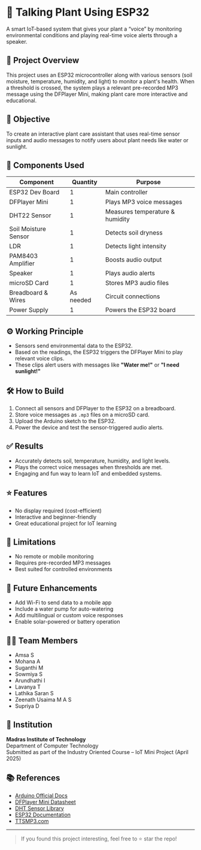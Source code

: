 # 🌱 Talking Plant Using ESP32

A smart IoT-based system that gives your plant a “voice” by monitoring environmental conditions and playing real-time voice alerts through a speaker.

## 📌 Project Overview

This project uses an ESP32 microcontroller along with various sensors (soil moisture, temperature, humidity, and light) to monitor a plant's health. When a threshold is crossed, the system plays a relevant pre-recorded MP3 message using the DFPlayer Mini, making plant care more interactive and educational.

## 🎯 Objective

To create an interactive plant care assistant that uses real-time sensor inputs and audio messages to notify users about plant needs like water or sunlight.

## 🧩 Components Used

| Component          | Quantity | Purpose                             |
|--------------------|----------|-------------------------------------|
| ESP32 Dev Board     | 1        | Main controller                     |
| DFPlayer Mini       | 1        | Plays MP3 voice messages            |
| DHT22 Sensor        | 1        | Measures temperature & humidity     |
| Soil Moisture Sensor| 1        | Detects soil dryness                |
| LDR                 | 1        | Detects light intensity             |
| PAM8403 Amplifier   | 1        | Boosts audio output                 |
| Speaker             | 1        | Plays audio alerts                  |
| microSD Card        | 1        | Stores MP3 audio files              |
| Breadboard & Wires  | As needed| Circuit connections                 |
| Power Supply        | 1        | Powers the ESP32 board              |

## ⚙️ Working Principle

- Sensors send environmental data to the ESP32.
- Based on the readings, the ESP32 triggers the DFPlayer Mini to play relevant voice clips.
- These clips alert users with messages like **"Water me!"** or **"I need sunlight!"**

## 🛠️ How to Build

1. Connect all sensors and DFPlayer to the ESP32 on a breadboard.
2. Store voice messages as `.mp3` files on a microSD card.
3. Upload the Arduino sketch to the ESP32.
4. Power the device and test the sensor-triggered audio alerts.

## ✅ Results

- Accurately detects soil, temperature, humidity, and light levels.
- Plays the correct voice messages when thresholds are met.
- Engaging and fun way to learn IoT and embedded systems.

## ⭐ Features

- No display required (cost-efficient)
- Interactive and beginner-friendly
- Great educational project for IoT learning

## 🚫 Limitations

- No remote or mobile monitoring
- Requires pre-recorded MP3 messages
- Best suited for controlled environments

## 🚀 Future Enhancements

- Add Wi-Fi to send data to a mobile app
- Include a water pump for auto-watering
- Add multilingual or custom voice responses
- Enable solar-powered or battery operation

## 👩‍💻 Team Members

- Amsa S  
- Mohana A  
- Suganthi M  
- Sowmiya S  
- Arundhathi I  
- Lavanya T  
- Lathika Saran S  
- Zeenath Usaima M A S  
- Supriya D  

## 🏫 Institution

**Madras Institute of Technology**  
Department of Computer Technology  
Submitted as part of the Industry Oriented Course – IoT Mini Project (April 2025)

## 📚 References

- [Arduino Official Docs](https://www.arduino.cc/en/Guide)
- [DFPlayer Mini Datasheet](https://www.dfrobot.com/wiki/index.php/DFPlayer_Mini)
- [DHT Sensor Library](https://github.com/adafruit/DHT-sensor-library)
- [ESP32 Documentation](https://docs.espressif.com/)
- [TTSMP3.com](https://ttsmp3.com)

---

> If you found this project interesting, feel free to ⭐ star the repo!
